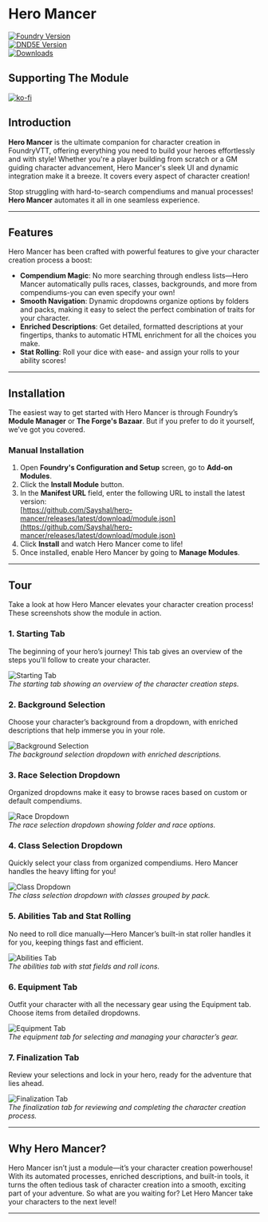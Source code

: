 # Hero Mancer

[![Foundry Version](https://img.shields.io/badge/Foundry-v12-informational)](https://foundryvtt.com/releases/12.331)  
[![DND5E Version](https://img.shields.io/badge/D&D5E-3.3.1-orange)](https://github.com/foundryvtt/dnd5e/releases/tag/release-3.3.1)  
[![Downloads](https://img.shields.io/github/downloads/Sayshal/hero-mancer/total)](https://github.com/Sayshal/hero-mancer)

## Supporting The Module

[![ko-fi](https://ko-fi.com/img/githubbutton_sm.svg)](https://ko-fi.com/sayshal)

## Introduction

**Hero Mancer** is the ultimate companion for character creation in FoundryVTT, offering everything you need to build
your heroes effortlessly and with style! Whether you're a player building from scratch or a GM guiding character
advancement, Hero Mancer's sleek UI and dynamic integration make it a breeze. It covers every aspect of character
creation!

Stop struggling with hard-to-search compendiums and manual processes! **Hero Mancer** automates it all in one seamless
experience.

---

## Features

Hero Mancer has been crafted with powerful features to give your character creation process a boost:

- **Compendium Magic**: No more searching through endless lists—Hero Mancer automatically pulls races, classes,
  backgrounds, and more from compendiums-you can even specify your own!
- **Smooth Navigation**: Dynamic dropdowns organize options by folders and packs, making it easy to select the perfect
  combination of traits for your character.
- **Enriched Descriptions**: Get detailed, formatted descriptions at your fingertips, thanks to automatic HTML
  enrichment for all the choices you make.
- **Stat Rolling**: Roll your dice with ease- and assign your rolls to your ability scores!

---

## Installation

The easiest way to get started with Hero Mancer is through Foundry’s **Module Manager** or **The Forge's Bazaar**. But
if you prefer to do it yourself, we’ve got you covered.

### Manual Installation

1. Open **Foundry's Configuration and Setup** screen, go to **Add-on Modules**.
2. Click the **Install Module** button.
3. In the **Manifest URL** field, enter the following URL to install the latest version:  
   [https://github.com/Sayshal/hero-mancer/releases/latest/download/module.json](https://github.com/Sayshal/hero-mancer/releases/latest/download/module.json)
4. Click **Install** and watch Hero Mancer come to life!
5. Once installed, enable Hero Mancer by going to **Manage Modules**.

---

## Tour

Take a look at how Hero Mancer elevates your character creation process! These screenshots show the module in action.

### 1. Starting Tab

The beginning of your hero’s journey! This tab gives an overview of the steps you'll follow to create your character.

![Starting Tab](tour-assets/start.png)  
_The starting tab showing an overview of the character creation steps._

### 2. Background Selection

Choose your character’s background from a dropdown, with enriched descriptions that help immerse you in your role.

![Background Selection](tour-assets/background.png)  
_The background selection dropdown with enriched descriptions._

### 3. Race Selection Dropdown

Organized dropdowns make it easy to browse races based on custom or default compendiums.

![Race Dropdown](tour-assets/race.png)  
_The race selection dropdown showing folder and race options._

### 4. Class Selection Dropdown

Quickly select your class from organized compendiums. Hero Mancer handles the heavy lifting for you!

![Class Dropdown](tour-assets/class.png)  
_The class selection dropdown with classes grouped by pack._

### 5. Abilities Tab and Stat Rolling

No need to roll dice manually—Hero Mancer’s built-in stat roller handles it for you, keeping things fast and efficient.

![Abilities Tab](tour-assets/abilities.png)  
_The abilities tab with stat fields and roll icons._

### 6. Equipment Tab

Outfit your character with all the necessary gear using the Equipment tab. Choose items from detailed dropdowns.

![Equipment Tab](tour-assets/equipment.png)  
_The equipment tab for selecting and managing your character’s gear._

### 7. Finalization Tab

Review your selections and lock in your hero, ready for the adventure that lies ahead.

![Finalization Tab](tour-assets/finalize.png)  
_The finalization tab for reviewing and completing the character creation process._

---

## Why Hero Mancer?

Hero Mancer isn’t just a module—it’s your character creation powerhouse! With its automated processes, enriched
descriptions, and built-in tools, it turns the often tedious task of character creation into a smooth, exciting part of
your adventure. So what are you waiting for? Let Hero Mancer take your characters to the next level!

---
